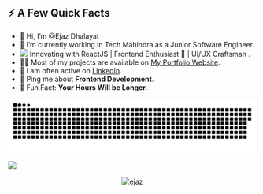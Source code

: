 <!-- - 👋 Hi, I’m @Ejaz_Dhalayat
- 👀 I’m interested in Java and Web Development
- 🌱 Currently Working in Tech Mahindra as a Junior Software Engineer.
- 💞️ I’m looking to collaborate on ...
- 📫 How to reach me ... -->

<!---
Ejaz-Ul-Huque/Ejaz-Ul-Huque is a ✨ special ✨ repository because its `README.md` (this file) appears on your GitHub profile.
You can click the Preview link to take a look at your changes.
--->
<div>
<!--   <img width="400px" align="right" src="https://img.devrant.com/devrant/rant/r_1634247_JKL8s.jpg" /> -->
<!--   <img width="400px" align="right" src="https://cdn.tomondre.com/this-is-fine.jpg" /> -->
  <h2>⚡️ A Few Quick Facts</h2>
  <ul>
    <li> 👋 Hi, I’m @Ejaz Dhalayat</li>
    <li>🔭 I’m currently working  in Tech Mahindra as a Junior Software Engineer.</li>
   <!-- <li>🧐Learning React JS.</li> -->
    <li><img width="20px" align="" src="https://emojis.slackmojis.com/emojis/images/1643514155/1161/react.png?1643514155" /> Innovating with ReactJS | Frontend Enthusiast 🚀 | UI/UX Craftsman .</li> 
<!--     https://b2053448.smushcdn.com/2053448/wp-content/uploads/2020/12/react.jpg?lossy=1&strip=1&webp=1 -->
    <li>👨‍💻 Most of my projects are available on <a href="https://64c69f5506b69b21d23f90d8--kaleidoscopic-malasada-11f08e.netlify.app/">My Portfolio Website</a>.</li>
    <li>📝 I am often active on <a href="https://www.linkedin.com/in/ejaz-dhalayat-6437a217b/">LinkedIn</a>.</li>
<!--     <li>📝 I regulary write articles on <a href="https://blog.tomondre.com">my blog</a>.</li> -->
    <li>💬 Ping me about <strong>Frontend Development</strong>.</li>
<!--     <li>📙 Check out my <a href="">resume</a>.</li> -->
    <li>🎉 Fun Fact: <strong> Your Hours Will be Longer.</strong></li>
 
  </ul>
</div>

<a href="https://github.com/ejazdhalayat"><img src="contributions.svg"></a>
<!--    <img width="0" src="https://visitor-badge.glitch.me/badge?page_id=ejazdhalayat" /> -->

<!-- ![image](https://user-images.githubusercontent.com/88812887/210178552-0f60e98b-ca7b-4c8e-888f-b3b7c7efdfa8.png)
 -->

![](https://api.visitorbadge.io/api/VisitorHit?user=estruyf&repo=github-visitors-badge&countColor=%237B1E7A)

<p align="center"> <img src="https://github-readme-stats.vercel.app/api?username=ejazdhalayat&show_icons=true&theme=great-gatsby" alt="ejaz" />


